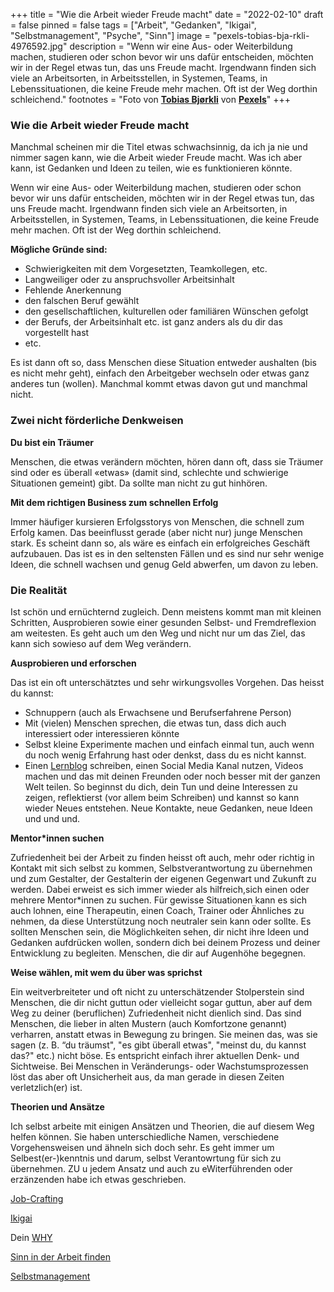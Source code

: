 +++
title = "Wie die Arbeit wieder Freude macht"
date = "2022-02-10"
draft = false
pinned = false
tags = ["Arbeit", "Gedanken", "Ikigai", "Selbstmanagement", "Psyche", "Sinn"]
image = "pexels-tobias-bja-rkli-4976592.jpg"
description = "Wenn wir eine Aus- oder Weiterbildung machen, studieren oder schon bevor wir uns dafür entscheiden, möchten wir in der Regel etwas tun, das uns Freude macht. Irgendwann finden sich viele an Arbeitsorten, in Arbeitsstellen, in Systemen, Teams, in Lebenssituationen, die keine Freude mehr machen. Oft ist der Weg dorthin schleichend."
footnotes = "Foto von **[Tobias Bjørkli](https://www.pexels.com/de-de/@tobiasbjorkli?utm_content=attributionCopyText&utm_medium=referral&utm_source=pexels)** von **[Pexels](https://www.pexels.com/de-de/foto/person-in-der-blauen-jacke-die-auf-felsformation-sitzt-und-das-meer-betrachtet-4976592/?utm_content=attributionCopyText&utm_medium=referral&utm_source=pexels)**"
+++
### Wie die Arbeit wieder Freude macht

Manchmal scheinen mir die Titel etwas schwachsinnig, da ich ja nie und nimmer sagen kann, wie die Arbeit wieder Freude macht. Was ich aber kann, ist Gedanken und Ideen zu teilen, wie es funktionieren könnte. 

Wenn wir eine Aus- oder Weiterbildung machen, studieren oder schon bevor wir uns dafür entscheiden, möchten wir in der Regel etwas tun, das uns Freude macht. Irgendwann finden sich viele an Arbeitsorten, in Arbeitsstellen, in Systemen, Teams, in Lebenssituationen, die keine Freude mehr machen. Oft ist der Weg dorthin schleichend. 

**Mögliche Gründe sind:**

* Schwierigkeiten mit dem Vorgesetzten, Teamkollegen, etc.
* Langweiliger oder zu anspruchsvoller Arbeitsinhalt
* Fehlende Anerkennung
* den falschen Beruf gewählt
* den gesellschaftlichen, kulturellen oder familiären Wünschen gefolgt
* der Berufs, der Arbeitsinhalt etc. ist ganz anders als du dir das vorgestellt hast
* etc.

Es ist dann oft so, dass Menschen diese Situation entweder aushalten (bis es nicht mehr geht), einfach den Arbeitgeber wechseln oder etwas ganz anderes tun (wollen). Manchmal kommt etwas davon gut und manchmal nicht.

### Zwei nicht förderliche Denkweisen

**Du bist ein Träumer**

Menschen, die etwas verändern möchten, hören dann oft, dass sie Träumer sind oder es überall «etwas» (damit sind, schlechte und schwierige Situationen gemeint) gibt. Da sollte man nicht zu gut hinhören.

**Mit dem richtigen Business zum schnellen Erfolg**

Immer häufiger kursieren Erfolgsstorys von Menschen, die schnell zum Erfolg kamen. Das beeinflusst gerade (aber nicht nur) junge Menschen stark. Es scheint dann so, als wäre es einfach ein erfolgreiches Geschäft aufzubauen. Das ist es in den seltensten Fällen und es sind nur sehr wenige Ideen, die schnell wachsen und genug Geld abwerfen, um davon zu leben.

### Die Realität

Ist schön und ernüchternd zugleich. Denn meistens kommt man mit kleinen Schritten, Ausprobieren sowie einer gesunden Selbst- und Fremdreflexion am weitesten. Es geht auch um den Weg und nicht nur um das Ziel, das kann sich sowieso auf dem Weg verändern. 

**Ausprobieren und erforschen**

Das ist ein oft unterschätztes und sehr wirkungsvolles Vorgehen. Das heisst du kannst:

* Schnuppern (auch als Erwachsene und Berufserfahrene Person)
* Mit (vielen) Menschen sprechen, die etwas tun, dass dich auch interessiert oder interessieren könnte
* Selbst kleine Experimente machen und einfach einmal tun, auch wenn du noch wenig Erfahrung hast oder denkst, dass du es nicht kannst.
* Einen [Lernblog](https://www.lernblog.org) schreiben, einen Social Media Kanal nutzen, Videos machen und das mit deinen Freunden oder noch besser mit der ganzen Welt teilen. So beginnst du dich, dein Tun und deine Interessen zu zeigen, reflektierst (vor allem beim Schreiben) und kannst so kann wieder Neues entstehen. Neue Kontakte, neue Gedanken, neue Ideen und und und.

**Mentor*innen suchen**

Zufriedenheit bei der Arbeit zu finden heisst oft auch, mehr oder richtig in Kontakt mit sich selbst zu kommen, Selbstverantwortung zu übernehmen und zum Gestalter, der Gestalterin der eigenen Gegenwart und Zukunft zu werden. Dabei erweist es sich immer wieder als hilfreich,sich einen oder mehrere Mentor*innen zu suchen. Für gewisse Situationen kann es sich auch lohnen, eine Therapeutin, einen Coach, Trainer oder Ähnliches zu nehmen, da diese Unterstützung noch neutraler sein kann oder sollte. Es sollten Menschen sein, die Möglichkeiten sehen, dir nicht ihre Ideen und Gedanken aufdrücken wollen, sondern dich bei deinem Prozess und deiner Entwicklung zu begleiten. Menschen, die dir auf Augenhöhe begegnen.

**Weise wählen, mit wem du über was sprichst**

Ein weitverbreiteter und oft nicht zu unterschätzender Stolperstein sind Menschen, die dir nicht guttun oder vielleicht sogar guttun, aber auf dem Weg zu deiner (beruflichen) Zufriedenheit nicht dienlich sind. Das sind Menschen, die lieber in alten Mustern (auch Komfortzone genannt) verharren, anstatt etwas in Bewegung zu bringen. Sie meinen das, was sie sagen (z. B. “du träumst", "es gibt überall etwas", "meinst du, du kannst das?" etc.) nicht böse. Es entspricht einfach ihrer aktuellen Denk- und Sichtweise. Bei Menschen in Veränderungs- oder Wachstumsprozessen löst das aber oft Unsicherheit aus, da man gerade in diesen Zeiten verletzlich(er) ist.

**Theorien und Ansätze**

Ich selbst arbeite mit einigen Ansätzen und Theorien, die auf diesem Weg helfen können. Sie haben unterschiedliche Namen, verschiedene Vorgehensweisen und ähneln sich doch sehr. Es geht immer um Selbest(er-)kenntnis und darum, selbst Verantowrtung für sich zu übernehmen. ZU u jedem Ansatz und auch zu eWiterführenden oder erzänzenden habe ich etwas geschrieben. 

[Job-Crafting](https://www.zukunftshelden.ch/post/gestalte-deine-arbeit-selbst)

[Ikigai](https://www.zukunftshelden.ch/post/ikigai-die-japanische-lebenskunst)

Dein [WHY](https://www.zukunftshelden.ch/post/deinwarum)

[Sinn in der Arbeit finden](https://www.bensblog.ch/sinn-in-der-arbeit-finden/)

[Selbstmanagement](https://www.bensblog.ch/selbstmanagement2/)
